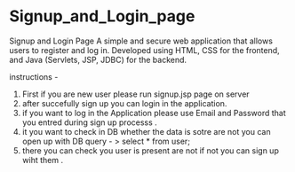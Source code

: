 # Signup_and_Login_page
Signup and Login Page A simple and secure web application that allows users to register and log in. Developed using HTML, CSS for the frontend, and Java (Servlets, JSP, JDBC) for the backend.


instructions - 
1. First if you are new user please run signup.jsp page on server 
2. after succefully sign up  you can login in the application.
3. if you want to log in the Application please use Email and Password  that you entred during sign up processs .
4. it you want to check in DB whether the data is sotre are not you can open up with DB query - > select * from user; 
5. there you can check you user is present are not if not you can sign up wiht them .
